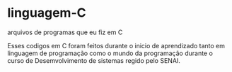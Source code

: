 # linguagem-C
arquivos de programas que eu fiz em C

Esses codigos em C foram feitos durante o inicio de aprendizado tanto em linguagem de programação como o mundo da programação durante o curso de Desemvolvimento de sistemas regido pelo SENAI.
